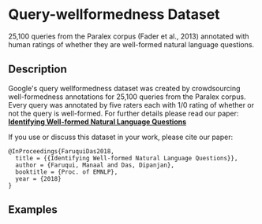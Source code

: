 # Query-wellformedness Dataset

25,100 queries from the Paralex corpus (Fader et al., 2013) annotated with human ratings of whether they are well-formed natural language questions.

## Description

Google's query wellformedness dataset was created by crowdsourcing well-formedness annotations for 25,100 queries from the Paralex corpus. Every query was annotated by five raters each with 1/0 rating of whether or not the query is well-formed. For further details please read our paper: **[Identifying Well-formed Natural Language Questions](https://arxiv.org/abs/1808.09419)**

If you use or discuss this dataset in your work, please cite our paper:

```
@InProceedings{FaruquiDas2018,
  title = {{Identifying Well-formed Natural Language Questions}},
  author = {Faruqui, Manaal and Das, Dipanjan},
  booktitle = {Proc. of EMNLP},
  year = {2018}
}
```

## Examples
